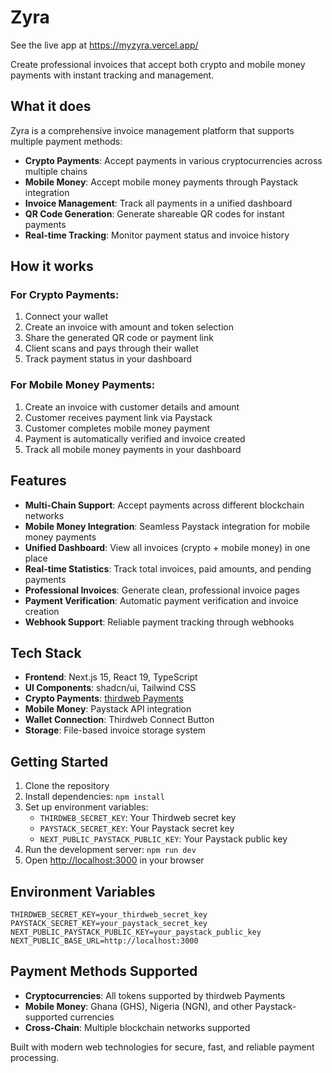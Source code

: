 # Zyra

See the live app at https://myzyra.vercel.app/

Create professional invoices that accept both crypto and mobile money payments with instant tracking and management.

## What it does

Zyra is a comprehensive invoice management platform that supports multiple payment methods:

- **Crypto Payments**: Accept payments in various cryptocurrencies across multiple chains
- **Mobile Money**: Accept mobile money payments through Paystack integration
- **Invoice Management**: Track all payments in a unified dashboard
- **QR Code Generation**: Generate shareable QR codes for instant payments
- **Real-time Tracking**: Monitor payment status and invoice history

## How it works

### For Crypto Payments:
1. Connect your wallet
2. Create an invoice with amount and token selection
3. Share the generated QR code or payment link
4. Client scans and pays through their wallet
5. Track payment status in your dashboard

### For Mobile Money Payments:
1. Create an invoice with customer details and amount
2. Customer receives payment link via Paystack
3. Customer completes mobile money payment
4. Payment is automatically verified and invoice created
5. Track all mobile money payments in your dashboard

## Features

- **Multi-Chain Support**: Accept payments across different blockchain networks
- **Mobile Money Integration**: Seamless Paystack integration for mobile money payments
- **Unified Dashboard**: View all invoices (crypto + mobile money) in one place
- **Real-time Statistics**: Track total invoices, paid amounts, and pending payments
- **Professional Invoices**: Generate clean, professional invoice pages
- **Payment Verification**: Automatic payment verification and invoice creation
- **Webhook Support**: Reliable payment tracking through webhooks

## Tech Stack

- **Frontend**: Next.js 15, React 19, TypeScript
- **UI Components**: shadcn/ui, Tailwind CSS
- **Crypto Payments**: [thirdweb Payments](https://portal.thirdweb.com/payments)
- **Mobile Money**: Paystack API integration
- **Wallet Connection**: Thirdweb Connect Button
- **Storage**: File-based invoice storage system

## Getting Started

1. Clone the repository
2. Install dependencies: `npm install`
3. Set up environment variables:
   - `THIRDWEB_SECRET_KEY`: Your Thirdweb secret key
   - `PAYSTACK_SECRET_KEY`: Your Paystack secret key
   - `NEXT_PUBLIC_PAYSTACK_PUBLIC_KEY`: Your Paystack public key
4. Run the development server: `npm run dev`
5. Open [http://localhost:3000](http://localhost:3000) in your browser

## Environment Variables

```env
THIRDWEB_SECRET_KEY=your_thirdweb_secret_key
PAYSTACK_SECRET_KEY=your_paystack_secret_key
NEXT_PUBLIC_PAYSTACK_PUBLIC_KEY=your_paystack_public_key
NEXT_PUBLIC_BASE_URL=http://localhost:3000
```

## Payment Methods Supported

- **Cryptocurrencies**: All tokens supported by thirdweb Payments
- **Mobile Money**: Ghana (GHS), Nigeria (NGN), and other Paystack-supported currencies
- **Cross-Chain**: Multiple blockchain networks supported

Built with modern web technologies for secure, fast, and reliable payment processing.
